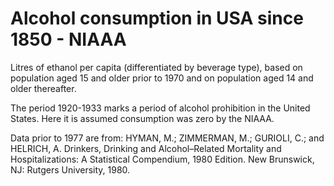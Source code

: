 # Alcohol consumption in USA since 1850 - NIAAA

Litres of ethanol per capita (differentiated by beverage type), based on population aged 15 and older prior to 1970 and on population aged 14 and older thereafter.

The period 1920-1933 marks a period of alcohol prohibition in the United States. Here it is assumed consumption was zero by the NIAAA.

Data prior to 1977 are from: HYMAN, M.; ZIMMERMAN, M.; GURIOLI, C.; and HELRICH, A. Drinkers, Drinking and Alcohol–Related Mortality and Hospitalizations: A Statistical Compendium, 1980 Edition. New Brunswick, NJ: Rutgers University, 1980.